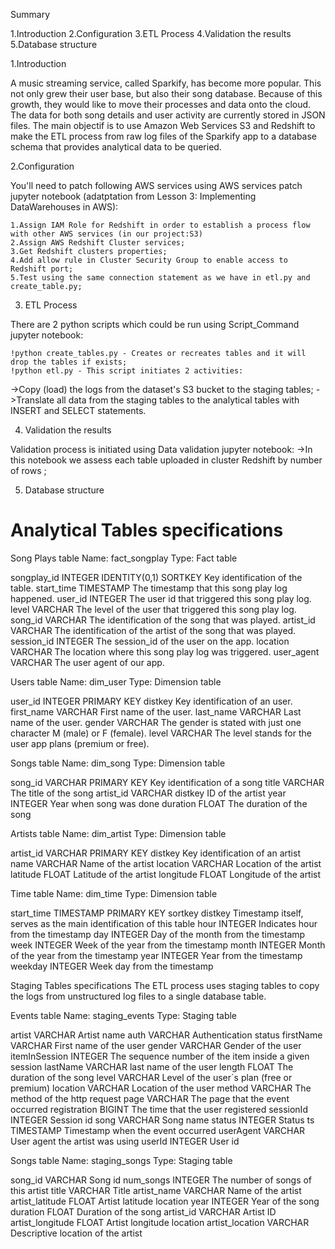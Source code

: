 Summary

1.Introduction
2.Configuration
3.ETL Process
4.Validation the results
5.Database structure


1.Introduction

A music streaming service, called Sparkify, has become more popular. This not only grew their user base, but also their song database. Because of this growth, they would like to move their processes and data onto the cloud. The data for both song details and user activity are currently stored in JSON files.
The main objectif is to use Amazon Web Services S3 and Redshift to make the ETL process from raw log files of the Sparkify app to a database schema that provides analytical data to be queried.

2.Configuration

You'll need to patch following AWS services using AWS services patch jupyter notebook (adatptation from Lesson 3: Implementing DataWarehouses in AWS):

    1.Assign IAM Role for Redshift in order to establish a process flow with other AWS services (in our project:S3) 
    2.Assign AWS Redshift Cluster services;
    3.Get Redshift clusters properties;
    4.Add allow rule in Cluster Security Group to enable access to Redshift port;
    5.Test using the same connection statement as we have in etl.py and create_table.py;
    
3. ETL Process

There are 2 python scripts which could be run using Script_Command jupyter notebook:

    !python create_tables.py - Creates or recreates tables and it will drop the tables if exists;
    !python etl.py - This script initiates 2 activities:
    
  ->Copy (load) the logs from the dataset's S3 bucket to the staging tables;
  ->Translate all data from the staging tables to the analytical tables with INSERT and SELECT statements.

4. Validation the results

Validation process is initiated using Data validation jupyter notebook:
    ->In this notebook we assess each table uploaded in cluster Redshift by number of rows ;
 

 
5. Database structure

# Analytical Tables specifications

Song Plays table
  Name: fact_songplay
  Type: Fact table
  
songplay_id INTEGER IDENTITY(0,1) SORTKEY  Key identification of the table.
start_time  TIMESTAMP                      The timestamp that this song play log happened.
user_id     INTEGER                        The user id that triggered this song play log.
level       VARCHAR                        The level of the user that triggered this song play log.
song_id     VARCHAR                        The identification of the song that was played.
artist_id   VARCHAR                        The identification of the artist of the song that was played.
session_id  INTEGER                        The session_id of the user on the app.
location    VARCHAR                        The location where this song play log was triggered.
user_agent  VARCHAR                        The user agent of our app.


Users table
  Name: dim_user
  Type: Dimension table
  
user_id INTEGER PRIMARY KEY distkey  Key identification of an user.
first_name      VARCHAR              First name of the user.
last_name       VARCHAR              Last name of the user.
gender          VARCHAR              The gender is stated with just one character M (male) or F (female).
level           VARCHAR              The level stands for the user app plans (premium or free).


Songs table
  Name: dim_song
  Type: Dimension table
  
  
song_id     VARCHAR PRIMARY KEY  Key identification of a song
title       VARCHAR              The title of the song
artist_id   VARCHAR distkey      ID of the artist
year        INTEGER              Year when song was done
duration    FLOAT                The duration of the song
 
 
 
Artists table
  Name: dim_artist
  Type: Dimension table
 
 
artist_id          VARCHAR PRIMARY KEY distkey Key identification of an artist
name               VARCHAR                     Name of the artist
location           VARCHAR                     Location of the artist
latitude           FLOAT                       Latitude of the artist
longitude          FLOAT                       Longitude of the artist



Time table
  Name: dim_time
  Type: Dimension table

start_time    TIMESTAMP PRIMARY KEY sortkey distkey  Timestamp itself, serves as the main identification of this table
hour          INTEGER                                Indicates hour from the timestamp
day           INTEGER                                Day of the month from the timestamp
week          INTEGER                                Week of the year from the timestamp
month         INTEGER                                Month of the year from the timestamp
year          INTEGER                                Year from the timestamp
weekday       INTEGER                                Week day from the timestamp



Staging Tables specifications
The ETL process uses staging tables to copy the logs from unstructured log files to a single database table.


Events table
  Name: staging_events
  Type: Staging table

artist          VARCHAR   Artist name
auth            VARCHAR   Authentication status
firstName       VARCHAR   First name of the user
gender          VARCHAR   Gender of the user
itemInSession   INTEGER   The sequence number of the item inside a given session
lastName        VARCHAR   last name of the user
length          FLOAT     The duration of the song
level           VARCHAR   Level of the user´s plan (free or premium)
location        VARCHAR   Location of the user
method          VARCHAR   The method of the http request
page            VARCHAR   The page that the event occurred
registration    BIGINT    The time that the user registered
sessionId       INTEGER   Session id
song            VARCHAR   Song name
status          INTEGER   Status
ts              TIMESTAMP Timestamp when the event occurred
userAgent       VARCHAR   User agent the artist was using
userId          INTEGER   User id


Songs table
  Name: staging_songs
  Type: Staging table

song_id            VARCHAR  Song id
num_songs          INTEGER  The number of songs of this artist
title              VARCHAR  Title
artist_name        VARCHAR  Name of the artist
artist_latitude    FLOAT    Artist latitude location
year               INTEGER  Year of the song
duration           FLOAT    Duration of the song
artist_id          VARCHAR  Artist ID
artist_longitude   FLOAT    Artist longitude location
artist_location    VARCHAR  Descriptive location of the artist